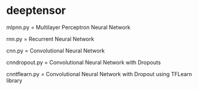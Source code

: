 # deeptensor

mlpnn.py = Multilayer Perceptron Neural Network

rnn.py = Recurrent Neural Network

cnn.py = Convolutional Neural Network

cnndropout.py = Convolutional Neural Network with Dropouts

cnntflearn.py = Convolutional Neural Network with Dropout using TFLearn library
